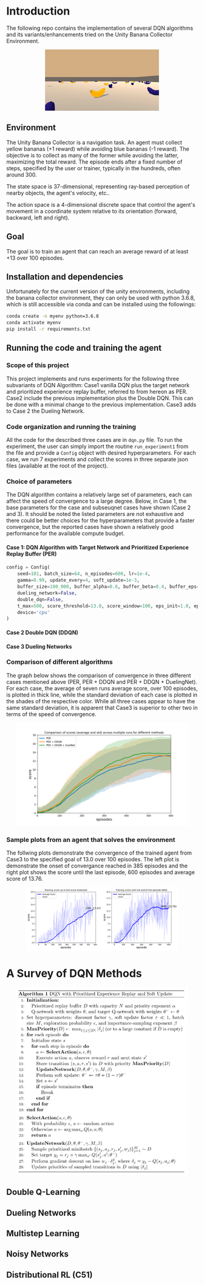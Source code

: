 # Introduction
The following repo contains the implementation of several DQN algorithms and its variants/enhancements tried on the Unity Banana Collector Environment. 

<div style="text-align:center">

![image](./pics/banana_env_animation.gif)
</div>

## Environment
The Unity Banana Collector is a navigation task. An agent must collect yellow bananas (+1 reward) while avoiding blue bananas (-1 reward). The objective is to collect as many of the former while avoiding the latter, maximizing the total reward. The episode ends after a fixed number of steps, specified by the user or trainer, typically in the hundreds, often around 300.

The state space is 37-dimensional, representing ray-based perception of nearby objects, the agent's velocity, etc..

The action space is a 4-dimensional discrete space that control the agent's movement in a coordinate system relative to its orientation (forward, backward, left and right).

## Goal
The goal is to train an agent that can reach an average reward of at least +13 over 100 episodes.



## Installation and dependencies
Unfortunately for the current version of the unity environments, including the banana collector environment, they can only be used with python 3.6.8, which is still accessible via conda and can be installed using the followings:

```bash
conda create -n myenv python=3.6.8 
conda activate myenv
pip install -r requirements.txt
```

## Running the code and training the agent

### Scope of this project
This project implements and runs experiments for the following three subvariants of DQN Algorithm: Case1  vanilla DQN plus the target network and prioritized experience replay buffer, referred to from hereon as PER. Case2 include the previous implementation plus the Double DQN. This can be done with a minimal change to the previous implementation. Case3 adds to Case 2 the Dueling Network.

### Code organization and running the training
All the code for the described three cases are in `dqn.py` file. To run the experiment, the user can simply import the routine `run_experiment1` from the file and provide a `Config` object with desired hyperparameters. For each case, we run 7 experiments and collect the scores in three separate json files (available at the root of the project).

### Choice of parameters 
The DQN algorithm contains a relatively large set of parameters, each can affect the speed of convergence to a large degree. Below, in Case 1, the base parameters for the case and subseuqnet cases have shown (Case 2 and 3). It should be noted the listed parameters are not exhaustive and there could be better choices for the hyperparameters that provide a faster convergence, but the reported cases have shown a relatively good performance for the available compute budget. 

#### Case 1: DQN Algorithm with Target Network and Prioritized Experience Replay Buffer (PER)
```python 
config = Config(
    seed=101, batch_size=64, n_episodes=600, lr=1e-4,
    gamma=0.99, update_every=4, soft_update=1e-3,
    buffer_size=100_000, buffer_alpha=0.6, buffer_beta=0.4, buffer_eps=1e-5, buffer_beta_anneal_steps=100_000,
    dueling_network=False,
    double_dqn=False,
    t_max=500, score_threshold=13.0, score_window=100, eps_init=1.0, eps_final=0.01, eps_decay=0.975,
    device='cpu'
) 
``` 

#### Case 2 Double DQN (DDQN)
#### Case 3 Dueling Networks


### Comparison of different algorithms

The graph below shows the comparison of convergence in three different cases mentioned above (PER, PER + DDQN and PER + DDQN + DuelingNet). For each case, the average of seven runs average score, over 100 episodes, is plotted in thick line, while the standard deviation of each case is plotted in the shades of the respective color. While all three cases appear to have the same standard deviation, it is apparent that Case3 is superior to other two in terms of the speed of convergence. 

<div style="width:90%; margin:auto;">

![](pics/score_comparison.png)
</div>



### Sample plots from an agent that solves the environment
The follwing plots demonstrate the convergence of the trained agent from Case3 to the specified goal of 13.0 over 100 episodes. The left plot is demonstrate the onset of convergance reached in 385 episodes and the right plot shows the score until the last episode, 600 episodes and average score of 13.76. 

<div style="width:80%; margin:auto;">

![](pics/plot_single_runs.png)
</div>


# A Survey of DQN Methods

<div style="width:90%; margin:auto;">

![](pics/dqn_algo.png)
</div>

## Double Q-Learning
## Dueling Networks
## Multistep Learning
## Noisy Networks
## Distributional RL (C51)